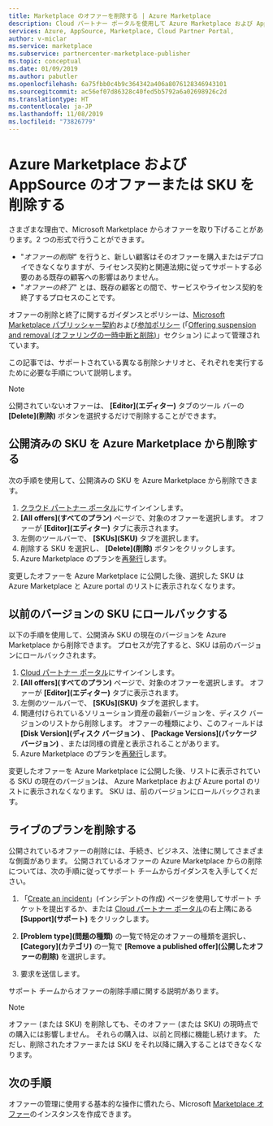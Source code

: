 ```yaml
---
title: Marketplace のオファーを削除する | Azure Marketplace
description: Cloud パートナー ポータルを使用して Azure Marketplace および AppSource Marketplace でオファーを削除します
services: Azure, AppSource, Marketplace, Cloud Partner Portal,
author: v-miclar
ms.service: marketplace
ms.subservice: partnercenter-marketplace-publisher
ms.topic: conceptual
ms.date: 01/09/2019
ms.author: pabutler
ms.openlocfilehash: 6a75fbb0c4b9c364342a406a8076128346943101
ms.sourcegitcommit: ac56ef07d86328c40fed5b5792a6a02698926c2d
ms.translationtype: HT
ms.contentlocale: ja-JP
ms.lasthandoff: 11/08/2019
ms.locfileid: "73826779"
---
```

# <a name="delete-azure-marketplace-and-appsource-offers-or-skus"></a>Azure Marketplace および AppSource のオファーまたは SKU を削除する

さまざまな理由で、Microsoft Marketplace からオファーを取り下げることがあります。2 つの形式で行うことができます。

- "*オファーの削除*" を行うと、新しい顧客はそのオファーを購入またはデプロイできなくなりますが、ライセンス契約と関連法規に従ってサポートする必要のある既存の顧客への影響はありません。 
- "*オファーの終了*" とは、既存の顧客との間で、サービスやライセンス契約を終了するプロセスのことです。 

オファーの削除と終了に関するガイダンスとポリシーは、[Microsoft Marketplace パブリッシャー契約](https://go.microsoft.com/fwlink/?LinkID=699560)および[参加ポリシー](https://azure.microsoft.com/support/legal/marketplace/participation-policies/) (「[Offering suspension and removal (オファリングの一時中断と削除)](https://docs.microsoft.com/legal/marketplace/participation-policy#offering-suspension-and-removal)」セクション) によって管理されています。 

この記事では、サポートされている異なる削除シナリオと、それぞれを実行するために必要な手順について説明します。  

> [!NOTE]
> 公開されていないオファーは、 **[Editor]\(エディター\)** タブのツール バーの **[Delete]\(削除\)** ボタンを選択するだけで削除することができます。


## <a name="delete-a-published-sku-from-the-azure-marketplace"></a>公開済みの SKU を Azure Marketplace から削除する

次の手順を使用して、公開済みの SKU を Azure Marketplace から削除できます。

1.  [クラウド パートナー ポータル](https://cloudpartner.azure.com/)にサインインします。
2.  **[All offers]\(すべてのプラン\)** ページで、対象のオファーを選択します。  オファーが **[Editor]\(エディター\)** タブに表示されます。
3.  左側のツールバーで、 **[SKUs]\(SKU\)** タブを選択します。 
4.  削除する SKU を選択し、 **[Delete]\(削除\)** ボタンをクリックします。
5.  Azure Marketplace のプランを[再発行](./cpp-publish-offer.md)します。

変更したオファーを Azure Marketplace に公開した後、選択した SKU は Azure Marketplace と Azure portal のリストに表示されなくなります。


## <a name="roll-back-to-a-previous-sku-version"></a>以前のバージョンの SKU にロールバックする

以下の手順を使用して、公開済み SKU の現在のバージョンを Azure Marketplace から削除できます。 プロセスが完了すると、SKU は前のバージョンにロールバックされます。

1. [Cloud パートナー ポータル](https://cloudpartner.azure.com/)にサインインします。
2. **[All offers]\(すべてのプラン\)** ページで、対象のオファーを選択します。  オファーが **[Editor]\(エディター\)** タブに表示されます。
3. 左側のツールバーで、 **[SKUs]\(SKU\)** タブを選択します。 
4. 関連付けられているソリューション資産の最新バージョンを、ディスク バージョンのリストから削除します。  オファーの種類により、このフィールドは **[Disk Version]\(ディスク バージョン\)** 、 **[Package Versions]\(パッケージ バージョン\)** 、または同様の資産と表示されることがあります。 
5. Azure Marketplace のプランを[再発行](./cpp-publish-offer.md)します。

変更したオファーを Azure Marketplace に公開した後、リストに表示されている SKU の現在のバージョンは、 Azure Marketplace および Azure portal のリストに表示されなくなります。  SKU は、前のバージョンにロールバックされます。


## <a name="delete-a-live-offer"></a>ライブのプランを削除する

公開されているオファーの削除には、手続き、ビジネス、法律に関してさまざまな側面があります。 公開されているオファーの Azure Marketplace からの削除については、次の手順に従ってサポート チームからガイダンスを入手してください。

1.  「[Create an incident](https://go.microsoft.com/fwlink/?linkid=844975)」(インシデントの作成) ページを使用してサポート チケットを提出するか、または [Cloud パートナー ポータル](https://cloudpartner.azure.com/)の右上隅にある **[Support]\(サポート\)** をクリックします。

2.  **[Problem type]\(問題の種類\)** の一覧で特定のオファーの種類を選択し、 **[Category]\(カテゴリ\)** の一覧で **[Remove a published offer]\(公開したオファーの削除\)** を選択します。

3.  要求を送信します。

サポート チームからオファーの削除手順に関する説明があります。

> [!NOTE]
> オファー (または SKU) を削除しても、そのオファー (または SKU) の現時点での購入には影響しません。 それらの購入は、以前と同様に機能し続けます。 ただし、削除されたオファーまたは SKU をそれ以降に購入することはできなくなります。


## <a name="next-steps"></a>次の手順

オファーの管理に使用する基本的な操作に慣れたら、Microsoft [Marketplace オファー](../cpp-marketplace-offers.md)のインスタンスを作成できます。
